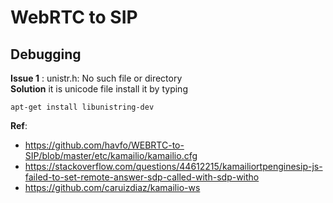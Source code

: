 # WebRTC to SIP

## Debugging 

**Issue 1** : unistr.h: No such file or directory
\
**Solution** it is unicode file install it by typing 
```
apt-get install libunistring-dev
```



**Ref**:
- https://github.com/havfo/WEBRTC-to-SIP/blob/master/etc/kamailio/kamailio.cfg
- https://stackoverflow.com/questions/44612215/kamailiortpenginesip-js-failed-to-set-remote-answer-sdp-called-with-sdp-witho
- https://github.com/caruizdiaz/kamailio-ws